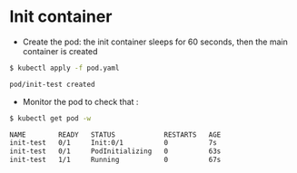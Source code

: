 # Init container

- Create the pod: the init container sleeps for 60 seconds, then the main container is created
```bash
$ kubectl apply -f pod.yaml

pod/init-test created
```

- Monitor the pod to check that :
```bash
$ kubectl get pod -w

NAME        READY   STATUS            RESTARTS   AGE
init-test   0/1     Init:0/1          0          7s
init-test   0/1     PodInitializing   0          63s
init-test   1/1     Running           0          67s
```